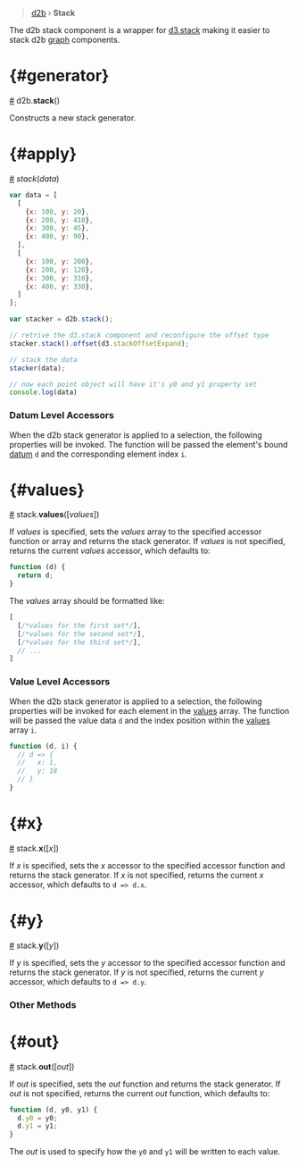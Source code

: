 > [d2b](../README.md) › **Stack**

The d2b stack component is a wrapper for [d3.stack](https://github.com/d3/d3-shape#stack) making it easier to stack d2b [graph](../svg/graphs.md) components.

# {#generator}
[#](#stack) d2b.**stack**()

Constructs a new stack generator.

# {#apply}
[#](#apply) *stack*(*data*)

```javascript
var data = [
  [
    {x: 100, y: 20},
    {x: 200, y: 410},
    {x: 300, y: 45},
    {x: 400, y: 90},
  ],
  [
    {x: 100, y: 200},
    {x: 200, y: 120},
    {x: 300, y: 310},
    {x: 400, y: 330},
  ]
];

var stacker = d2b.stack();

// retrive the d3.stack component and reconfigure the offset type
stacker.stack().offset(d3.stackOffsetExpand);

// stack the data
stacker(data);

// now each point object will have it's y0 and y1 property set
console.log(data)
```

### Datum Level Accessors

When the d2b stack generator is applied to a selection, the following properties will be invoked. The function will be passed the element's bound [datum](https://github.com/d3/d3-selection#selection_datum) `d` and the corresponding element index `i`.

# {#values}
[#](#values) stack.**values**([*values*])

If *values* is specified, sets the *values* array to the specified accessor function or array and returns the stack generator. If *values* is not specified, returns the current *values* accessor, which defaults to:

```javascript
function (d) {
  return d;
}
```

The *values* array should be formatted like:

```javascript
[
  [/*values for the first set*/],
  [/*values for the second set*/],
  [/*values for the third set*/],
  // ...
]
```

### Value Level Accessors

When the d2b stack generator is applied to a selection, the following properties will be invoked for each element in the [values](#values) array. The function will be passed the value data `d` and the index position within the [values](#bubble_pack_children) array `i`.

```javascript
function (d, i) {
  // d => {
  //   x: 1,
  //   y: 18
  // }
}
```

# {#x}
[#](#x) stack.**x**([*x*])

If *x* is specified, sets the *x* accessor to the specified accessor function and returns the stack generator. If *x* is not specified, returns the current *x* accessor, which defaults to `d => d.x`.

# {#y}
[#](#y) stack.**y**([*y*])

If *y* is specified, sets the *y* accessor to the specified accessor function and returns the stack generator. If *y* is not specified, returns the current *y* accessor, which defaults to `d => d.y`.

### Other Methods

# {#out}
[#](#out) stack.**out**([*out*])

If *out* is specified, sets the *out* function and returns the stack generator. If *out* is not specified, returns the current *out* function, which defaults to:

```javascript
function (d, y0, y1) {
  d.y0 = y0;
  d.y1 = y1;
}
```

The *out* is used to specify how the `y0` and `y1` will be written to each value.
